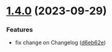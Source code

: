 # [1.4.0](https://github.com/TheoLaperrouse/SemanticRelease/compare/v1.3.0...v1.4.0) (2023-09-29)


### Features

* fix change on Changelog ([d6eb62e](https://github.com/TheoLaperrouse/SemanticRelease/commit/d6eb62ed10d7cf79ca196d17cf0816c102ede03b))
